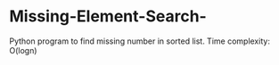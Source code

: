 # Missing-Element-Search-
Python program to find missing number in sorted list. Time complexity: O(logn)
